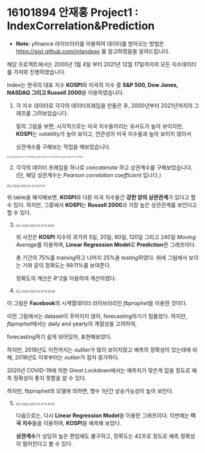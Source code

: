 # 16101894 안재홍 Project1 : IndexCorrelation&Prediction

* **Note**: yfinance 라이브러리를 이용하여 데이터를 받아오는 방법은 https://gist.github.com/intandeay 를 참고하였음을 알려드립니다.



해당 프로젝트에서는 2000년 1월 4일 부터 2021년 12월 17일까지의 모든 지수데이터를 가져와 진행하였습니다.

Index는 한국의 대표 지수 **KOSPI**와 미국의 지수 중 **S&P 500, Dow Jones, NASDAQ 그리고 Russell 2000**을 이용하였습니다.



1. 각 지수 데이터로 각각의 데이터프레임을 만들은 후, 2000년부터 2021년까지의 그래프를 그려보았습니다. 

   밑의 그림을 보면, 시각적으로는 미국 지수들끼리는 유사도가 높아 보이지만, **KOSPI**는 *volatility*가 높아 보이고, 연관성이 미국 지수들과 높아 보이지 않아서

   상관계수를 구해보는 작업을 해보았습니다.

<img src="C:\Users\dkswo\Desktop\project1\스크린샷 2021-12-21 13.27.28.png" alt="스크린샷 2021-12-21 13.27.28" style="zoom:33%;" /><img src="C:\Users\dkswo\Desktop\project1\스크린샷 2021-12-21 13.26.02.png" alt="스크린샷 2021-12-21 13.26.02" style="zoom:33%;" /><img src="C:\Users\dkswo\Desktop\project1\스크린샷 2021-12-21 13.26.15.png" alt="스크린샷 2021-12-21 13.26.15" style="zoom:33%;" />

2. 각각의 데이터 프레임을 하나로 *concatenate* 하고 상관계수를 구해보았습니다. (단, 해당 상관계수는 *Pearson correlation coefficient* 입니다.)

<img src="C:\Users\dkswo\Desktop\project1\스크린샷 2021-12-21 13.27.37.png" alt="스크린샷 2021-12-21 13.27.37" style="zoom:50%;" />

위 table을 해석해보면, **KOSPI**와 다른 미국 지수들간 **강한 양의 상관관계**가 있다고 할 수 있다. 하지만, 그중에서 **KOSPI**는 **Russell 2000**과 가장 높은 상관관계를 보인다고 할 수 있다. 

3. <img src="C:\Users\dkswo\Desktop\project1\스크린샷 2021-12-21 13.29.13.png" alt="스크린샷 2021-12-21 13.29.13" style="zoom:50%;" />

   위 사진은 **KOSPI** 지수의 과거의 5일, 20일, 60일, 120일 그리고 240일 *Moving Average*를 이용하여, **Linear Regression Model**로 **Prediction**한 그래프이다. 

   총 기간의 75%를 *training*하고 나머지 25%을 *testing*하였다. 위에 그림에서 보이는 거와 같이 정확도는 99.11%를 보여준다.

   정확도의 계산은 *R^2*을 이용하여 계산하였다.   

4.  <img src="C:\Users\dkswo\Desktop\project1\스크린샷 2021-12-21 13.29.26.png" alt="스크린샷 2021-12-21 13.29.26" style="zoom:50%;" />

   이 그림은 **Facebook**의 시계열데이터 라이브러리인 *fbprophet*을 이용한 것이다. 

   이전 그림에서는 dataset이 주어지지 않아, forecasting하기가 힘들었다. 하지만, *fbprophet*에서는 daily and yearly의 계절성을 고려하여,

   forecasting하기 쉽게 되어있어, 표현해보았다. 

   하지만, 2018년도 이전까지는 *outlier*가 많이 보이지않고 예측의 정확성이 있는데에 비해, 2018년도 이후부터는 *outlier*가 점차 증가하다.

   2020년 COVID-19에 의한 *Great Lockdown*에서는 예측치가 맞은게 없을 정도로 예측 정확성이 좋지 못함을 알 수 있다. 

   하지만, fbprophet의 모델에 의하면, 향수 1년간 상승가능성이 높아 보인다.

5. <img src="C:\Users\dkswo\Desktop\project1\스크린샷 2021-12-21 13.30.07.png" alt="스크린샷 2021-12-21 13.30.07" style="zoom:50%;" />

   다음으로는, 다시 **Linear Regression Model**을 이용한 그래프이다. 이번에는 **미국 지수**들을 이용하여, **KOSPI**을 예측해 보았다.

   **상관계수**가 상당히 높은 편임에도 불구하고, 정확도는 42프로 정도로 예측 정확성이 떨어진다고 볼 수 있다.  